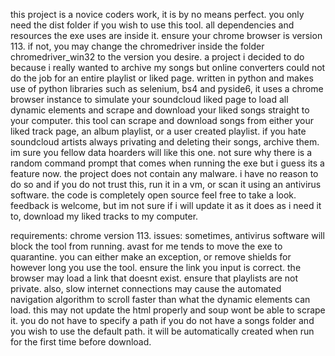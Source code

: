 this project is a novice coders work, it is by no means perfect. you only need the dist folder if you wish to use this tool. all dependencies and resources the exe uses are inside it. ensure your chrome browser is version 113. if not, you may change the chromedriver inside the folder chromedriver_win32 to the version you desire. a project i decided to do because i really wanted to archive my songs but online converters could not do the job for an entire playlist or liked page. written in python and makes use of python libraries such as selenium, bs4 and pyside6, it uses a chrome browser instance to simulate your soundcloud liked page to load all dynamic elements and scrape and download your liked songs straight to your computer. this tool can scrape and download songs from either your liked track page, an album playlist, or a user created playlist. if you hate soundcloud artists always privating and deleting their songs, archive them. im sure you fellow data hoarders will like this one. not sure why there is a random command prompt that comes when running the exe but i guess its a feature now. the project does not contain any malware. i have no reason to do so and if you do not trust this, run it in a vm, or scan it using an antivirus software. the code is completely open source feel free to take a look. feedback is welcome, but im not sure if i will update it as it does as i need it to, download my liked tracks to my computer.

requirements: chrome version 113.
issues: sometimes, antivirus software will block the tool from running. avast for me tends to move the exe to quarantine. you can either make an exception, or remove shields for however long you use the tool. ensure the link you input is correct. the browser may load a link that doesnt exist. ensure that playlists are not private. also, slow internet connections may cause the automated navigation algorithm to scroll faster than what the dynamic elements can load. this may not update the html properly and soup wont be able to scrape it. you do not have to specify a path if you do not have a songs folder and you wish to use the default path. it will be automatically created when run for the first time before download.
